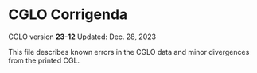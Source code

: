# CGLO Corrigenda

CGLO version **23-12**
Updated: Dec. 28, 2023

This file describes known errors in the CGLO data and minor divergences from the printed CGL.